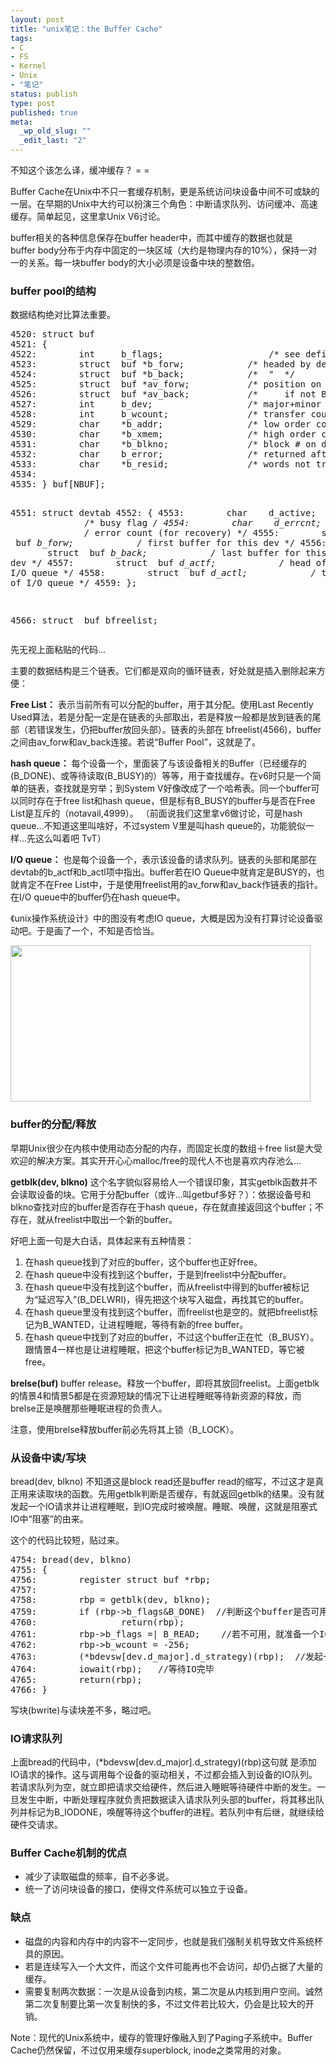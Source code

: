 ```yaml
---
layout: post
title: "unix笔记：the Buffer Cache"
tags: 
- C
- FS
- Kernel
- Unix
- "笔记"
status: publish
type: post
published: true
meta: 
  _wp_old_slug: ""
  _edit_last: "2"
---
```


不知这个该怎么译，缓冲缓存？ = =

Buffer Cache在Unix中不只一套缓存机制，更是系统访问块设备中间不可或缺的一层。在早期的Unix中大约可以扮演三个角色：中断请求队列、访问缓冲、高速缓存。简单起见，这里拿Unix V6讨论。

buffer相关的各种信息保存在buffer header中，而其中缓存的数据也就是buffer body分布于内存中固定的一块区域（大约是物理内存的10%），保持一对一的关系。每一块buffer body的大小必须是设备中块的整数倍。

<!--more-->

<h3>buffer pool的结构</h3>
数据结构绝对比算法重要。
<pre lang="c">4520: struct buf
4521: {
4522:        int     b_flags;                    /* see defines below */
4523:        struct  buf *b_forw;            /* headed by devtab of b_dev */
4524:        struct  buf *b_back;            /*  "  */
4525:        struct  buf *av_forw;           /* position on free list, */
4526:        struct  buf *av_back;           /*     if not BUSY*/
4527:        int     b_dev;                  /* major+minor device name */
4528:        int     b_wcount;               /* transfer count (usu. words) */
4529:        char    *b_addr;                /* low order core address */
4530:        char    *b_xmem;                /* high order core address */
4531:        char    *b_blkno;               /* block # on device */
4532:        char    b_error;                /* returned after I/O */
4533:        char    *b_resid;               /* words not transferred after error */
4534:
4535: } buf[NBUF];

4551: struct devtab
4552: {
4553:        char    d_active;               /* busy flag */
4554:        char    d_errcnt;               /* error count (for recovery) */
4555:        struct  buf *b_forw;            /* first buffer for this dev */
4556:        struct  buf *b_back;            /* last buffer for this dev */
4557:        struct  buf *d_actf;            /* head of I/O queue */
4558:        struct  buf *d_actl;            /* tail of I/O queue */
4559: };

4566: struct  buf bfreelist;</pre>
先无视上面粘贴的代码...

主要的数据结构是三个链表。它们都是双向的循环链表，好处就是插入删除起来方便：

<strong>Free List：</strong>
表示当前所有可以分配的buffer，用于其分配。使用Last Recently  Used算法，若是分配一定是在链表的头部取出，若是释放一般都是放到链表的尾部（若错误发生，仍把buffer放回头部）。链表的头部在 bfreelist(4566)，buffer之间由av_forw和av_back连接。若说“Buffer Pool”，这就是了。

<strong>hash queue：</strong>
每个设备一个，里面装了与该设备相关的Buffer（已经缓存的(B_DONE)、或等待读取(B_BUSY)的）等等，用于查找缓存。在v6时只是一个简单的链表，查找就是穷举；到System V好像改成了一个哈希表。同一个buffer可以同时存在于free list和hash  queue，但是标有B_BUSY的buffer与是否在Free List是互斥的（notavail,4999）。
（前面说我们这里拿v6做讨论，可是hash queue...不知道这里叫啥好，不过system V里是叫hash queue的，功能貌似一样...先这么叫着吧 TvT）

<strong>I/O queue：</strong>
也是每个设备一个，表示该设备的请求队列。链表的头部和尾部在devtab的b_actf和b_actl项中指出。buffer若在IO Queue中就肯定是BUSY的，也就肯定不在Free List中，于是使用freelist用的av_forw和av_back作链表的指针。在I/O  queue中的buffer仍在hash queue中。

《unix操作系统设计》中的图没有考虑IO queue，大概是因为没有打算讨论设备驱动吧。于是画了一个，不知是否恰当。

<a href="http://www.fleurer-lee.com/wp-content/uploads/2010/10/thebuffercache-hashqueue.png"><img title="thebuffercache-hashqueue" src="http://www.fleurer-lee.com/wp-content/uploads/2010/10/thebuffercache-hashqueue-300x166.png" alt="" width="480" height="250" /></a><br/>

<h3>buffer的分配/释放</h3>
早期Unix很少在内核中使用动态分配的内存，而固定长度的数组＋free list是大受欢迎的解决方案。其实开开心心malloc/free的现代人不也是喜欢内存池么...

<strong>getblk(dev, blkno)</strong>
这个名字貌似容易给人一个错误印象，其实getblk函数并不会读取设备的块。它用于分配buffer（或许...叫getbuf多好？）：依据设备号和 blkno查找对应的buffer是否存在于hash queue，存在就直接返回这个buffer；不存在，就从freelist中取出一个新的buffer。

好吧上面一句是大白话，具体起来有五种情景：
<ol>
	<li>在hash queue找到了对应的buffer，这个buffer也正好free。</li>
	<li>在hash queue中没有找到这个buffer，于是到freelist中分配buffer。</li>
	<li>在hash queue中没有找到这个buffer，而从freelist中得到的buffer被标记为“延迟写入”(B_DELWRI)，得先把这个块写入磁盘，再找其它的buffer。</li>
	<li>在hash queue里没有找到这个buffer，而freelist也是空的。就把bfreelist标记为B_WANTED，让进程睡眠，等待有新的free buffer。</li>
	<li>在hash queue中找到了对应的buffer，不过这个buffer正在忙（B_BUSY）。跟情景4一样也是让进程睡眠，把这个buffer标记为B_WANTED，等它被free。</li>
</ol>
<strong>brelse(buf)</strong>
buffer release。释放一个buffer，即将其放回freelist。上面getblk的情景4和情景5都是在资源短缺的情况下让进程睡眠等待新资源的释放，而brelse正是唤醒那些睡眠进程的负责人。

注意，使用brelse释放buffer前必先将其上锁（B_LOCK）。
<h3>从设备中读/写块</h3>
bread(dev, blkno)
不知道这是block read还是buffer read的缩写，不过这才是真正用来读取块的函数。先用getblk判断是否缓存，有就返回getblk的结果。没有就发起一个IO请求并让进程睡眠，到IO完成时被唤醒。睡眠、唤醒，这就是阻塞式IO中“阻塞”的由来。

这个的代码比较短，贴过来。
<pre lang="c">4754: bread(dev, blkno)
4755: {
4756:        register struct buf *rbp;
4757:
4758:        rbp = getblk(dev, blkno);
4759:        if (rbp->b_flags&B_DONE)  //判断这个buffer是否可用
4760:                return(rbp);
4761:        rbp->b_flags =| B_READ;    //若不可用，就准备一个IO请求
4762:        rbp->b_wcount = -256;
4763:        (*bdevsw[dev.d_major].d_strategy)(rbp);  //发起一个IO请求
4764:        iowait(rbp);   //等待IO完毕
4765:        return(rbp);
4766: }</pre>
写块(bwrite)与读块差不多，略过吧。
<h3>IO请求队列</h3>
上面bread的代码中，(*bdevsw[dev.d_major].d_strategy)(rbp)这句就 是添加IO请求的操作。这与调用每个设备的驱动相关，不过都会插入到设备的IO队列。若请求队列为空，就立即把请求交给硬件，然后进入睡眠等待硬件中断的发生。一旦发生中断，中断处理程序就负责把数据读入请求队列头部的buffer，将其移出队列并标记为B_IODONE，唤醒等待这个buffer的进程。若队列中有后继，就继续给硬件交请求。
<h3>Buffer Cache机制的优点</h3>
<ul>
	<li>减少了读取磁盘的频率，自不必多说。</li>
	<li>统一了访问块设备的接口，使得文件系统可以独立于设备。</li>
</ul>
<h3>缺点</h3>
<ul>
	<li>磁盘的内容和内存中的内容不一定同步，也就是我们强制关机导致文件系统杯具的原因。</li>
	<li>若是连续写入一个大文件，而这个文件可能再也不会访问，却仍占据了大量的缓存。</li>
	<li>需要复制两次数据：一次是从设备到内核，第二次是从内核到用户空间。诚然第二次复制要比第一次复制快的多，不过文件若比较大，仍会是比较大的开销。</li>
</ul>
Note：现代的Unix系统中，缓存的管理好像融入到了Paging子系统中。Buffer Cache仍然保留，不过仅用来缓存superblock, inode之类常用的对象。

